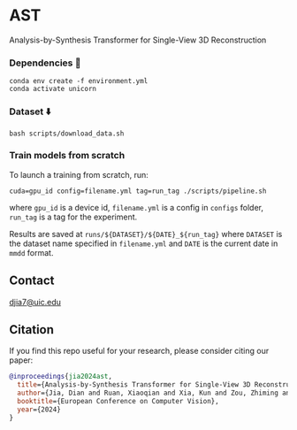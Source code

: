 # AST
Analysis-by-Synthesis Transformer for Single-View 3D Reconstruction 

### Dependencies :wrench:

```
conda env create -f environment.yml
conda activate unicorn
```

### Dataset :arrow_down:

```
bash scripts/download_data.sh
```

### Train models from scratch

To launch a training from scratch, run:

```
cuda=gpu_id config=filename.yml tag=run_tag ./scripts/pipeline.sh
```

where `gpu_id` is a device id, `filename.yml` is a config in `configs` folder, `run_tag` is a tag for the experiment.

Results are saved at `runs/${DATASET}/${DATE}_${run_tag}` where `DATASET` is the dataset name 
specified in `filename.yml` and `DATE` is the current date in `mmdd` format.

## Contact
djia7@uic.edu

## Citation
If you find this repo useful for your research, please consider citing our paper:

```bibtex
@inproceedings{jia2024ast,
  title={Analysis-by-Synthesis Transformer for Single-View 3D Reconstruction },
  author={Jia, Dian and Ruan, Xiaoqian and Xia, Kun and Zou, Zhiming and Wang, Le and Tang, Wei},
  booktitle={European Conference on Computer Vision},
  year={2024}
}
```

